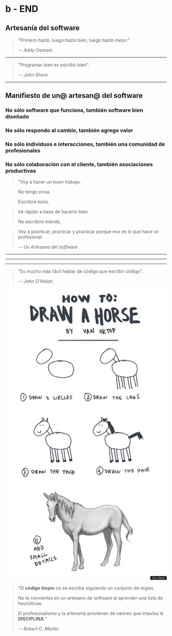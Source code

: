 # b - END

## Artesanía del software

> "Primero hazlo, luego hazlo bien, luego hazlo mejor."
>
> -- _Addy Osmani_.

---

> "Programar bien es escribir bien".
>
> -- _John Shore_.

---

## Manifiesto de un@ artesan@ del software

### No sólo software que funciona, también software bien diseñado

### No sólo respondo al cambio, también agrego valor

### No sólo individuos e interacciones, también una comunidad de profesionales

### No sólo colaboración con el cliente, también asociaciones productivas

> "Voy a hacer un buen trabajo.

> No tengo prisa.

> Escribiré tests.

> Iré rápido a base de hacerlo bien.

> No escribiré mierda.

> Voy a practicar, practicar y practicar porque eso es lo que hace un profesional.
>
> -- _Un Artesano del software_

---

---

---

> "Es mucho más fácil hablar de código que escribir código".
>
> -- _John O'Nolan_.

![How to Draw a Horse](./draw_horse.jpg)

> "El **código limpio** no se escribe siguiendo un conjunto de reglas.

> No te conviertes en un artesano de software al aprender una lista de heurísticas.

> El profesionalismo y la artesanía provienen de valores que impulsa la **DISCIPLINA**."
>
> -- _Robert C. Martin_
